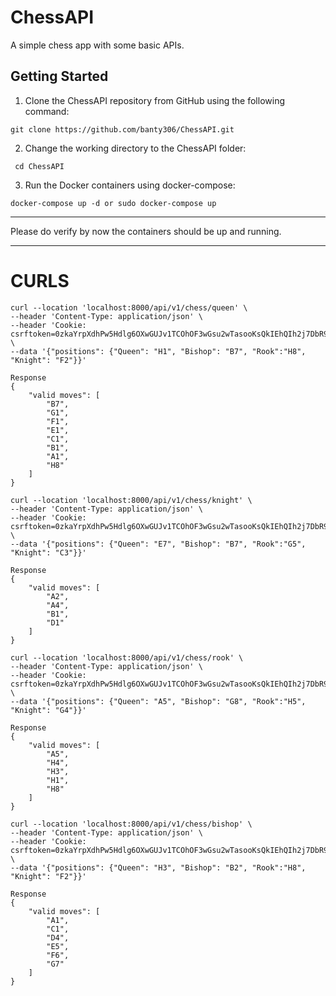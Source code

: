 # ChessAPI
A simple chess app with some basic APIs. 



## Getting Started

1. Clone the ChessAPI repository from GitHub using the following command: 
```shell
git clone https://github.com/banty306/ChessAPI.git
```
2. Change the working directory to the ChessAPI folder:
```shell
 cd ChessAPI
```
3. Run the Docker containers using docker-compose:
```shell
docker-compose up -d or sudo docker-compose up
```
***
Please do verify by now the containers should be up and running. 


***
# CURLS

```http request
curl --location 'localhost:8000/api/v1/chess/queen' \
--header 'Content-Type: application/json' \
--header 'Cookie: csrftoken=0zkaYrpXdhPw5Hdlg6OXwGUJv1TCOhOF3wGsu2wTasooKsQkIEhQIh2j7DbR9EGz' \
--data '{"positions": {"Queen": "H1", "Bishop": "B7", "Rook":"H8", "Knight": "F2"}}'
```
```text
Response
{
    "valid moves": [
        "B7",
        "G1",
        "F1",
        "E1",
        "C1",
        "B1",
        "A1",
        "H8"
    ]
}
```

```http request
curl --location 'localhost:8000/api/v1/chess/knight' \
--header 'Content-Type: application/json' \
--header 'Cookie: csrftoken=0zkaYrpXdhPw5Hdlg6OXwGUJv1TCOhOF3wGsu2wTasooKsQkIEhQIh2j7DbR9EGz' \
--data '{"positions": {"Queen": "E7", "Bishop": "B7", "Rook":"G5", "Knight": "C3"}}'
```
```text
Response
{
    "valid moves": [
        "A2",
        "A4",
        "B1",
        "D1"
    ]
}
```

```http request
curl --location 'localhost:8000/api/v1/chess/rook' \
--header 'Content-Type: application/json' \
--header 'Cookie: csrftoken=0zkaYrpXdhPw5Hdlg6OXwGUJv1TCOhOF3wGsu2wTasooKsQkIEhQIh2j7DbR9EGz' \
--data '{"positions": {"Queen": "A5", "Bishop": "G8", "Rook":"H5", "Knight": "G4"}}'
```
```text
Response
{
    "valid moves": [
        "A5",
        "H4",
        "H3",
        "H1",
        "H8"
    ]
}
```

```http request
curl --location 'localhost:8000/api/v1/chess/bishop' \
--header 'Content-Type: application/json' \
--header 'Cookie: csrftoken=0zkaYrpXdhPw5Hdlg6OXwGUJv1TCOhOF3wGsu2wTasooKsQkIEhQIh2j7DbR9EGz' \
--data '{"positions": {"Queen": "H3", "Bishop": "B2", "Rook":"H8", "Knight": "F2"}}'
```
```text
Response
{
    "valid moves": [
        "A1",
        "C1",
        "D4",
        "E5",
        "F6",
        "G7"
    ]
}
```


